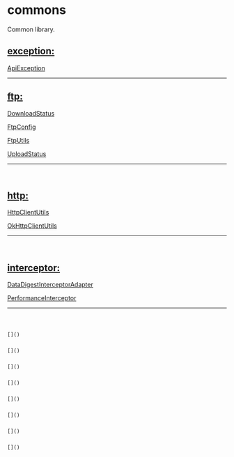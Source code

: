 # commons
Common library.

## [exception:](https://github.com/baayso/commons/tree/master/src/main/java/com/baayso/commons/exception)

[ApiException](https://github.com/baayso/commons/blob/master/src/main/java/com/baayso/commons/exception/ApiException.java)

****

## [ftp:](https://github.com/baayso/commons/tree/master/src/main/java/com/baayso/commons/ftp)

[DownloadStatus](https://github.com/baayso/commons/blob/master/src/main/java/com/baayso/commons/ftp/DownloadStatus.java)

[FtpConfig](https://github.com/baayso/commons/blob/master/src/main/java/com/baayso/commons/ftp/FtpConfig.java)

[FtpUtils](https://github.com/baayso/commons/blob/master/src/main/java/com/baayso/commons/ftp/FtpUtils.java)

[UploadStatus](https://github.com/baayso/commons/blob/master/src/main/java/com/baayso/commons/ftp/UploadStatus.java)

****
<br/>

## [http:](https://github.com/baayso/commons/tree/master/src/main/java/com/baayso/commons/http)

[HttpClientUtils](https://github.com/baayso/commons/blob/master/src/main/java/com/baayso/commons/http/HttpClientUtils.java)

[OkHttpClientUtils](https://github.com/baayso/commons/blob/master/src/main/java/com/baayso/commons/http/OkHttpClientUtils.java)

****
<br/>

## [interceptor:](https://github.com/baayso/commons/tree/master/src/main/java/com/baayso/commons/interceptor)

[DataDigestInterceptorAdapter](https://github.com/baayso/commons/blob/master/src/main/java/com/baayso/commons/interceptor/DataDigestInterceptorAdapter.java)

[PerformanceInterceptor](https://github.com/baayso/commons/blob/master/src/main/java/com/baayso/commons/interceptor/PerformanceInterceptor.java)

****
<br/>

### []()
    []()

### []()
    []()

### []()
    []()

### []()
    []()

### []()
    []()

### []()
    []()

### []()
    []()

### []()
    []()
